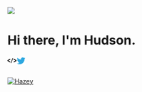 ![](https://komarev.com/ghpvc/?username=huds0n&color=blueviolet)
<h1> Hi there, I'm Hudson.</h1>

<a href="https://huds0n.xyz">
  <img align="left" alt="Website" width="20px" src="https://raw.githubusercontent.com/huds0nx/huds0nx/main/website.svg" />
</a>
<a href="https://twitter.com/ihxzey">
  <img align="left" alt="Twitter" width="21px" src="https://raw.githubusercontent.com/huds0nx/huds0nx/main/twitter.svg" />
</a>

<br />
<br />

[![Hazey](https://github-readme-stats.vercel.app/api?username=huds0nx&show_icons=true&theme=tokyonight)](https://huds0n.xyz)
<br />
